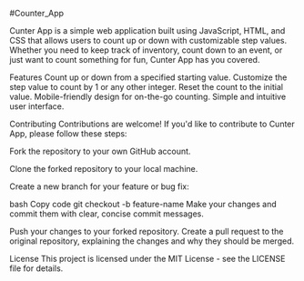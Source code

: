 #Counter_App

Cunter App is a simple web application built using JavaScript, HTML, and CSS that allows users to count up or down with customizable step values. Whether you need to keep track of inventory, count down to an event, or just want to count something for fun, Cunter App has you covered.

Features
Count up or down from a specified starting value.
Customize the step value to count by 1 or any other integer.
Reset the count to the initial value.
Mobile-friendly design for on-the-go counting.
Simple and intuitive user interface.

Contributing
Contributions are welcome! If you'd like to contribute to Cunter App, please follow these steps:

Fork the repository to your own GitHub account.

Clone the forked repository to your local machine.

Create a new branch for your feature or bug fix:

bash
Copy code
git checkout -b feature-name
Make your changes and commit them with clear, concise commit messages.

Push your changes to your forked repository.
Create a pull request to the original repository, explaining the changes and why they should be merged.



License
This project is licensed under the MIT License - see the LICENSE file for details.





